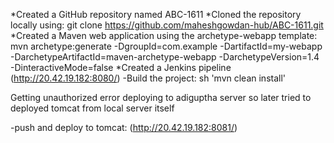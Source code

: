 *Created a GitHub repository named ABC-1611
*Cloned the repository locally using:
git clone https://github.com/maheshgowdan-hub/ABC-1611.git
*Created a Maven web application using the archetype-webapp template:
mvn archetype:generate -DgroupId=com.example -DartifactId=my-webapp -DarchetypeArtifactId=maven-archetype-webapp -DarchetypeVersion=1.4 -DinteractiveMode=false
*Created a Jenkins pipeline (http://20.42.19.182:8080/)
-Build the project: sh 'mvn clean install'

Getting unauthorized error deploying to adiguptha server
so later tried to deployed tomcat from local server itself

-push and deploy to tomcat: (http://20.42.19.182:8081/)

